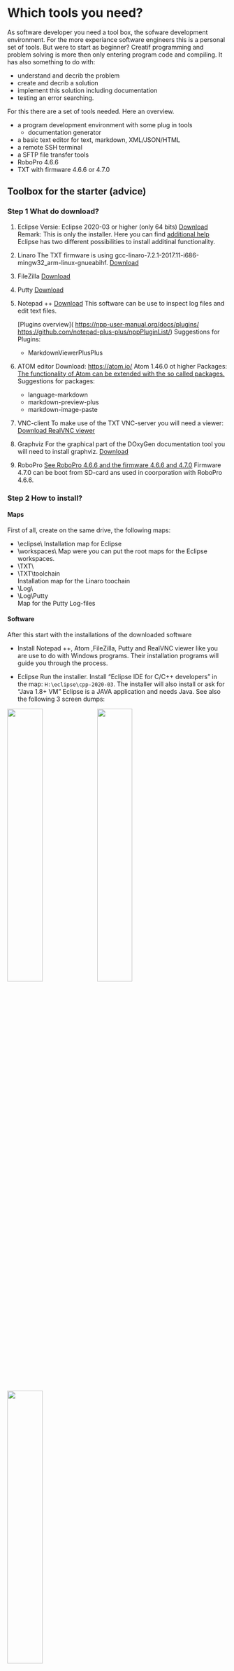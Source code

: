 # Which tools you need?
As software developer you need a tool box, the sofware development environment. For the more experiance software engineers this is a personal set of tools. But were to start as beginner? Creatif programming and problem solving is more then only entering program code and compiling. It has also something to do with:
- understand and decrib the problem
- create and decrib a solution
- implement this solution including documentation
- testing an error searching.

For this there are a set of tools needed.
Here an overview.

- a program development environment with some plug in tools
  - documentation generator
- a basic text editor for text, markdown, XML/JSON/HTML
- a remote SSH terminal
- a SFTP file transfer tools
- RoboPro 4.6.6
- TXT with firmware 4.6.6 or 4.7.0

## Toolbox for the starter (advice)
### Step 1 What do download?

1. Eclipse
Versie: Eclipse 2020-03 or higher (only 64 bits)
[Download]( https://www.eclipse.org/downloads/packages/release/2020-03/r/eclipse-ide-cc-developers-includes-incubating-components)
Remark: This is only the installer.
Here you can find [additional help]( https://help.eclipse.org/2020-03/index.jsp)
Eclipse has two different possibilities to install additinal functionality.

1. Linaro
The TXT firmware is using gcc-linaro-7.2.1-2017.11-i686-mingw32_arm-linux-gnueabihf.
[Download]( https://releases.linaro.org/components/toolchain/binaries/7.2-2017.11/arm-linux-gnueabihf/gcc-linaro-7.2.1-2017.11-i686-mingw32_arm-linux-gnueabihf.tar.xz)

2. FileZilla
[Download]( https://filezilla-project.org/download.php)

4. Putty
[Download](https://putty.org/)


5. Notepad ++
    [Download]( https://notepad-plus-plus.org/downloads/)
    This software can be use to inspect log files and edit text files.

    [Plugins overview]( https://npp-user-manual.org/docs/plugins/
https://github.com/notepad-plus-plus/nppPluginList/)
     Suggestions for Plugins:
    - MarkdownViewerPlusPlus


6. ATOM editor
Download: https://atom.io/ Atom 1.46.0 ot higher
Packages: [The functionality of Atom can be extended with the so called packages.](https://atom.io/packages)
Suggestions for packages:
    - language-markdown
    - markdown-preview-plus
    - markdown-image-paste

1. VNC-client
   To make use of the TXT VNC-server you will need a viewer:
   [Download RealVNC viewer ](https://www.realvnc.com/en/connect/download/viewer/)

1. Graphviz
For the graphical part of the DOxyGen documentation tool you will need to install graphviz.
[Download](https://graphviz.gitlab.io/_pages/Download/Download_windows.html)

1.	RoboPro
    [See RoboPro 4.6.6 and the firmware 4.6.6 and 4.7.0](
https://github.com/fischertechnik/FT-TXT/releases)
Firmware 4.7.0 can be boot from SD-card ans used in coorporation with RoboPro 4.6.6.

### Step 2 How to install?
#### Maps
First of all, create on the same drive, the following maps:
-	\eclipse\\
  Installation map for Eclipse
-	\workspaces\\
  Map were you can put the root maps for the Eclipse workspaces.
-	\TXT\
-	\TXT\toolchain\
  Installation map for the Linaro toochain
-	\Log\
- \Log\Putty\
   Map for the Putty Log-files
#### Software
After this start with the installations of the downloaded software
-	Install Notepad ++, Atom ,FileZilla, Putty and RealVNC viewer
 like you are use to do with Windows programs.
Their installation programs will guide you through the process.

- Eclipse
Run the installer.
Install “Eclipse IDE for C/C++ developers” in the map: `H:\eclipse\cpp-2020-03`.
The installer will also install or ask for “Java 1.8+ VM”
Eclipse is a JAVA application and needs Java.
See also the following 3 screen dumps:

<img src="./docs/toolbox/install(Eclipse01).png" width="40%" >
<img src="./docs/toolbox/install(Eclipse02).png" width="40%" >
 <img src="./docs/toolbox/install(Eclipse03).png" width="40%" >

- Linaro
    Last but not least is making the Linaro toolchain available.
Unzip the Linaro toolchain into the map \TXT\toolchain\.
You will get something like this.
 `H:\TXT\toolchain\gcc-linaro-7.2.1-2017.11-i686-mingw32_arm-linux-gnueabihf`
In this case `H:` can be a different drive. This path you will need later to configurate the tool chain in your C/C++ project in Eclipse.
An image of how this looks like in the Windows explorer:

  <img src="./docs/toolbox/install(Linaro01).png" width="70%" >

### Step 3 How to setup the software?
Prepare the TXT, the SSH remote console) and SFTP (remote file system)
Setting up FileZilla and Putty

#### How to prepare the TXT controller?

  It is time to create the connections with your TXT.

  - Start your TXT and test the connection with RoboPro.
  - Write down the IP-address of this connection. It does not matter if you are using Bluetooth, USB, Wifi or Wifi-access point.
  - Don’t forget to activate on the your the SSH Daemon and WEB server

<img src="./docs/toolbox/install(TXT01).png" width="35%" >
<img src="./docs/toolbox/install(TXT02).png" width="35%" >

#### How to set up Putty for a SSH connection with the TXT?
Putty is a remote console; it can be used to work with LINUX command.
We are using Putty as console.

Start Putty and create a new SSH-session with the general user ROBOPro.
The user name: `ROBOPro`, the password: `ROBOPro`
- Fill in the IP-address from your TXT01
- Choose SHH
- Fill in the map for the logfiles: `h:/Log/Putty/putty_&Y-&M-&D_&T.log` .
-	As remote command: [screen -r](https://www.geeksforgeeks.org/screen-command-in-linux-with-examples/)
     You can find what this means in the Linux command help on the internet.
When you leave this line blanc, you will get the console prompt.
-  Save these setting and start the connection.
-  Run with RoboPro a small RoboPro program and observe what the console shows you.
- Go with the Windows file manager to the \Log\Putty\ map and open with Notepad++ the log file.
Now you can also inspect the results. When the log file changes, Notepad++ will reload the file.
- Warning: Use only the TXT root account for very special activities.

<img src="./docs/toolbox/install(putty01).png" width="45%" >
<img src="./docs/toolbox/install(putty02).png" width="45%" >
<img src="./docs/toolbox/install(putty03).png" width="45%" >

#### How to set up FileZilla?
FileZilla is a file transfer program.
- Start FileZilla, go to the “file” menu and start the “site manager”.
- Create a “new site” for a SFTP- (Secure File Transfer Protocol)
for the IP-address of the TXT controller.
The user name: `ROBOPro`,
 the password: `ROBOPro`.
  - Warning: Use only the root account for very special activities

<img src="./docs/toolbox/install(FileZilla01).png" width="60%" >

Start FileZilla and observe what you are seeing.
Remark: The public maps can also be inspected and maintain via the TXT web interface.
See for an introduction the first part on [this link:]( https://github.com/fischertechnik/txt_training_factory/blob/master/doc/WEBServer_de.md)

<img src="./docs/toolbox/install(FileZilla02).png" width="60%" >

-  The “default local directory” is for later.
-  The “default remote library” is normally `/opt/Knobloch/`.
    Here you will find the maps for the `Data`, `libs`, `C-program`, etc.

#### How to set up Eclipse?
How to work with the SLI workspace and set up a new project will discuss Later. But we still have to install the DoxyGen tool.
  Code documentation plugin for Eclipse.
   installation [Eclox via Eclipse Markplace](https://anb0s.github.io/eclox/), [See also](http://www.doxygen.nl/download.html)
   - Start Eclipse
   - Go to top menu `Help`
   - Select `Eclipse Markplace..`
   - Search for `Eclox`
   - Instal eclox
   - `Instal Now` and `Finish`
<img src="./docs/toolbox/install(DoxyGen01).png" width="45%" >
<img src="./docs/toolbox/install(DoxyGen02).png" width="50%" >


We are ready to start with the [set up of the SLI workspace and start programming](HowToStartProgramming.md)



# document history
- 2020-05-16/17 v 466.1.1 new
- Original: on-line training SLI-programming
  © 2020-04  ing. C. van Leeuwen Btw.  Enschede Netherlands
